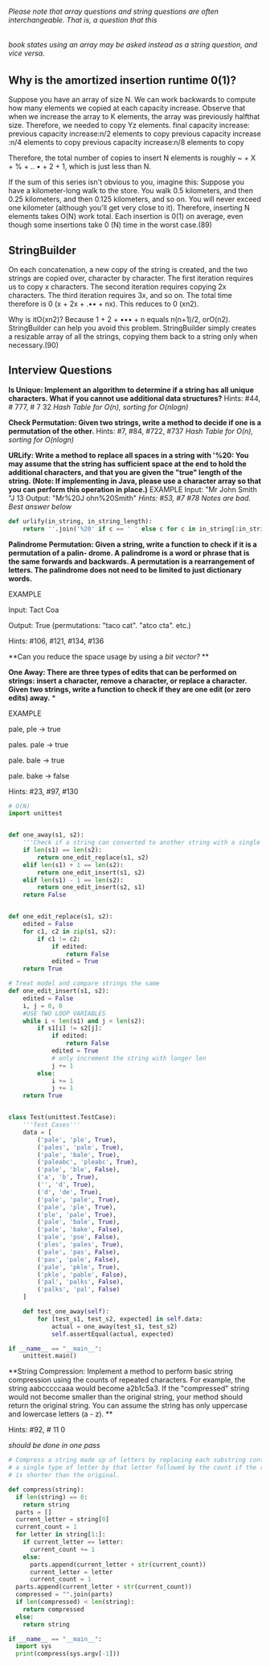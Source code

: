 ###### Please note that array questions and string questions are often interchangeable. That is, a question that this
###### book states using an array may be asked instead as a string question, and vice versa.

## Why is the amortized insertion runtime 0(1)?

Suppose you have an array of size N. We can work backwards to compute how many elements we copied
at each capacity increase. Observe that when we increase the array to K elements, the array was previously
halfthat size. Therefore, we needed to copy Yz elements.
final capacity increase: 
previous capacity increase:n/2 elements to copy
previous capacity increase :n/4 elements to copy
previous capacity increase:n/8 elements to copy

Therefore, the total number of copies to insert N elements is roughly ~ + X + % + .. • + 2 +
1, which is just less than N. 

If the sum of this series isn't obvious to you, imagine this: Suppose you have a kilometer-long
walk to the store. You walk 0.5 kilometers, and then 0.25 kilometers, and then 0.125 kilometers,
and so on. You will never exceed one kilometer (although you'll get very close to it).
Therefore, inserting N elements takes O(N) work total. Each insertion is 0(1) on average, even though
some insertions take 0 (N) time in the worst case.(89)

## StringBuilder
On each concatenation, a new copy of the string is created, and the two strings are copied over, character
by character. The first iteration requires us to copy x characters. The second iteration requires copying 2x
characters. The third iteration requires 3x, and so on. The total time therefore is 0 (x + 2x + .•• + nx).
This reduces to 0 (xn2).

Why is itO(xn2)? Because 1 + 2 + ••• + n equals n(n+1)/2, orO(n2).
StringBuilder can help you avoid this problem. StringBuilder simply creates a resizable array of all
the strings, copying them back to a string only when necessary.(90)

## Interview Questions
**Is Unique: Implement an algorithm to determine if a string has all unique characters. What if you
cannot use additional data structures?**
Hints: #44, # 777, # 7 32
*Hash Table for O(n), sorting for O(nlogn)</p>*

**Check Permutation: Given two strings, write a method to decide if one is a permutation of the
other.**
Hints: #7, #84, #722, #737
*Hash Table for O(n), sorting for O(nlogn)</p>*

**URLify: Write a method to replace all spaces in a string with '%20: You may assume that the string
has sufficient space at the end to hold the additional characters, and that you are given the "true"
length of the string. (Note: If implementing in Java, please use a character array so that you can
perform this operation in place.)**
EXAMPLE
Input: "Mr John Smith "J 13
Output: "Mr%20J ohn%20Smith"
*Hints: #53, #7 #78*
*Notes are bad. Best answer below*

```python
def urlify(in_string, in_string_length):
    return ''.join('%20' if c == ' ' else c for c in in_string[:in_string_length])
```

**Palindrome Permutation: Given a string, write a function to check if it is a permutation of a palin-
drome. A palindrome is a word or phrase that is the same forwards and backwards. A permutation
is a rearrangement of letters. The palindrome does not need to be limited to just dictionary words.**

EXAMPLE

Input: Tact Coa

Output: True (permutations: "taco cat". "atco cta". etc.)

Hints: #106, #121, #134, #136

**Can you reduce the space usage by using a *bit vector?* **

**One Away: There are three types of edits that can be performed on strings: insert a character,
remove a character, or replace a character. Given two strings, write a function to check if they are
one edit (or zero edits) away.**  \*

EXAMPLE

pale, pIe -> true

pales. pale -> true

pale. bale -> true

pale. bake -> false

Hints: #23, #97, #130

```python
# O(N)
import unittest


def one_away(s1, s2):
    '''Check if a string can converted to another string with a single edit'''
    if len(s1) == len(s2):
        return one_edit_replace(s1, s2)
    elif len(s1) + 1 == len(s2):
        return one_edit_insert(s1, s2)
    elif len(s1) - 1 == len(s2):
        return one_edit_insert(s2, s1)
    return False


def one_edit_replace(s1, s2):
    edited = False
    for c1, c2 in zip(s1, s2):
        if c1 != c2:
            if edited:
                return False
            edited = True
    return True

# Treat model and compare strings the same
def one_edit_insert(s1, s2):
    edited = False
    i, j = 0, 0
    #USE TWO LOOP VARIABLES
    while i < len(s1) and j < len(s2):
        if s1[i] != s2[j]:
            if edited:
                return False
            edited = True
            # only increment the string with longer len
            j += 1
        else:
            i += 1
            j += 1
    return True


class Test(unittest.TestCase):
    '''Test Cases'''
    data = [
        ('pale', 'ple', True),
        ('pales', 'pale', True),
        ('pale', 'bale', True),
        ('paleabc', 'pleabc', True),
        ('pale', 'ble', False),
        ('a', 'b', True),
        ('', 'd', True),
        ('d', 'de', True),
        ('pale', 'pale', True),
        ('pale', 'ple', True),
        ('ple', 'pale', True),
        ('pale', 'bale', True),
        ('pale', 'bake', False),
        ('pale', 'pse', False),
        ('ples', 'pales', True),
        ('pale', 'pas', False),
        ('pas', 'pale', False),
        ('pale', 'pkle', True),
        ('pkle', 'pable', False),
        ('pal', 'palks', False),
        ('palks', 'pal', False)
    ]

    def test_one_away(self):
        for [test_s1, test_s2, expected] in self.data:
            actual = one_away(test_s1, test_s2)
            self.assertEqual(actual, expected)

if __name__ == "__main__":
    unittest.main()
```

**String Compression: Implement a method to perform basic string compression using the counts
of repeated characters. For example, the string aabcccccaaa would become a2b1c5a3. If the
"compressed" string would not become smaller than the original string, your method should return
the original string. You can assume the string has only uppercase and lowercase letters (a - z). **

Hints: #92, # 11 0

*should be done in one pass*

``` python
# Compress a string made up of letters by replacing each substring containing
# a single type of letter by that letter followed by the count if the result
# is shorter than the original.

def compress(string):
  if len(string) == 0:
    return string
  parts = []
  current_letter = string[0]
  current_count = 1
  for letter in string[1:]:
    if current_letter == letter:
      current_count += 1
    else:
      parts.append(current_letter + str(current_count))
      current_letter = letter
      current_count = 1
  parts.append(current_letter + str(current_count))
  compressed = "".join(parts)
  if len(compressed) < len(string):
    return compressed
  else:
    return string

if __name__ == "__main__":
  import sys
  print(compress(sys.argv[-1]))
```




